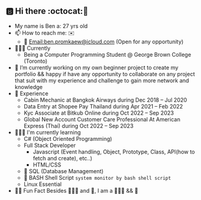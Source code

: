 ## 🅱️ Hi there :octocat:👋 
- My name is Ben a: 27 yrs old
- 📫 How to reach me: ✉️
    - 🔗 [Email:ben.promkaew@icloud.com](ben.promkaew@icloud.com) (Open for any opportunity)
- 👨🏻‍🎓 Currently
    - Being a Computer Programming Student @ George Brown College (Toronto)
- 💼 I’m currently working on my own beginner project to create my portfolio && happy if have any opportunity to collaborate
  on any project that suit with my experience and challenge to gain more network and knowledge 
- 📂 Experience
    - Cabin Mechanic at Bangkok Airways during Dec 2018 – Jul 2020
    - Data Entry at Shopee Pay Thailand during Apr 2021 – Feb 2022
    - Kyc Associate at Bitkub Online during Oct 2022 – Sep 2023
    - Global New Account Customer Care Professional At American Express (Thai) during Oct 2022 – Sep 2023
- 👨🏻‍💻 I'm currently learning
    - C# (Object Oriented Programming)
    - Full Stack Developer
      - Javascript (Event handling, Object, Prototype, Class, API(how to fetch and create), etc..)
      - HTML/CSS 
    - 🐬 SQL (Database Management)
    - 🐚 BASH Shell Script `system monitor by bash shell script`
    - Linux Essential
- 🙆‍♂️ Fun Fact Besides 👨🏻‍🎓 and 💼, I am a 🚴🏻‍♂️ && 👬 
<!--
**Bennnto/Bennnto** is a ✨ _special_ ✨ repository because its `README.md` (this file) appears on your GitHub profile.




- 🔭 I’m currently working on ...
- 🌱 I’m currently learning ...
- 👯 I’m looking to collaborate on ...
- 🤔 I’m looking for help with ...
- 💬 Ask me about ...
- 📫 How to reach me: ...
- 😄 Pronouns: ...
- ⚡ Fun fact: ...
-->
